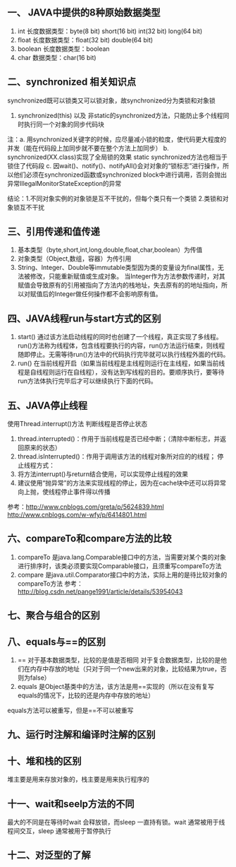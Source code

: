 ## 一、 JAVA中提供的8种原始数据类型
1. int 长度数据类型：byte(8 bit)  short(16 bit)  int(32 bit)  long(64 bit)
2. float 长度数据类型：float(32 bit)  double(64 bit)
3. boolean 长度数据类型：boolean
4. char 数据类型：char(16 bit)

## 二、synchronized 相关知识点
synchronized既可以锁类又可以锁对象，故synchronized分为类锁和对象锁
1. synchronized(this) 以及 非static的synchronized方法，只能防止多个线程同时执行同一个对象的同步代码块

注：a. 用synchronized关键字的时候，应尽量减小锁的粒度，使代码更大程度的并发（能在代码段上加同步就不要在整个方法上加同步）
b. synchronized(XX.class)实现了全局锁的效果
  static synchronized方法也相当于锁住了代码段
c. 因wait()、notify()、notifyAll()会对对象的“锁标志”进行操作，所以他们必须在synchronized函数或synchronized block中进行调用，否则会抛出异常IllegalMonitorStateException的异常

结论：1.不同对象实例的对象锁是互不干扰的，但每个类只有一个类锁
     2.类锁和对象锁互不干扰

## 三、引用传递和值传递
1. 基本类型（byte,short,int,long,double,float,char,boolean）为传值
2. 对象类型（Object,数组，容器）为传引用
3. String、Integer、Double等immutable类型因为类的变量设为final属性，无法被修改，只能重新赋值或生成对象。
当Integer作为方法参数传递时，对其赋值会导致原有的引用被指向了方法内的栈地址，失去原有的的地址指向，所以对赋值后的Integer做任何操作都不会影响原有值。

## 四、JAVA线程run与start方式的区别
1. start() 通过该方法启动线程的同时也创建了一个线程，真正实现了多线程。run()方法称为线程体，包含线程要执行的内容，run()方法运行结束，则线程随即停止。无需等待run()方法中的代码执行完毕就可以执行线程外面的代码。
2. run() 在当前线程开启（如果当前线程是主线程则运行在主线程，如果当前线程是自线程则运行在自线程），没有达到写线程的目的。要顺序执行，要等待run方法体执行完毕后才可以继续执行下面的代码。

## 五、JAVA停止线程
使用Thread.interrupt()方法
判断线程是否停止状态
1. thread.interrupted()：作用于当前线程是否已经中断；（清除中断标志，并返回原来的状态）
2. thread.isInterrupted()：作用于调用该方法的线程对象所对应的的线程；
停止线程方式：
1. 将方法interrupt()与return结合使用，可以实现停止线程的效果
2. 建议使用“抛异常”的方法来实现线程的停止，因为在cache块中还可以将异常向上抛，使线程停止事件得以传播

参考：http://www.cnblogs.com/greta/p/5624839.html
http://www.cnblogs.com/w-wfy/p/6414801.html

## 六、compareTo和compare方法的比较
1. compareTo 是java.lang.Comparable接口中的方法，当需要对某个类的对象进行排序时，该类必须要实现Comparable接口，且须重写compareTo方法
2. compare 是java.util.Comparator接口中的方法，实际上用的是待比较对象的compareTo方法
参考：http://blog.csdn.net/pange1991/article/details/53954043
## 七、聚合与组合的区别

## 八、equals与==的区别
1. ==
对于基本数据类型，比较的是值是否相同
对于复合数据类型，比较的是他们在内存中存放的地址（只对于同一个new出来的对象，比较结果为true，否则为false）
2. equals
是Object基类中的方法，该方法是用==实现的（所以在没有复写equals的情况下，比较的还是内存中存放的地址）

equals方法可以被重写，但是==不可以被重写

## 九、运行时注解和编译时注解的区别

## 十、堆和栈的区别
堆主要是用来存放对象的，栈主要是用来执行程序的

## 十一、wait和seelp方法的不同
最大的不同是在等待时wait 会释放锁，而sleep 一直持有锁。wait 通常被用于线程间交互，sleep 通常被用于暂停执行

## 十二、对泛型的了解
